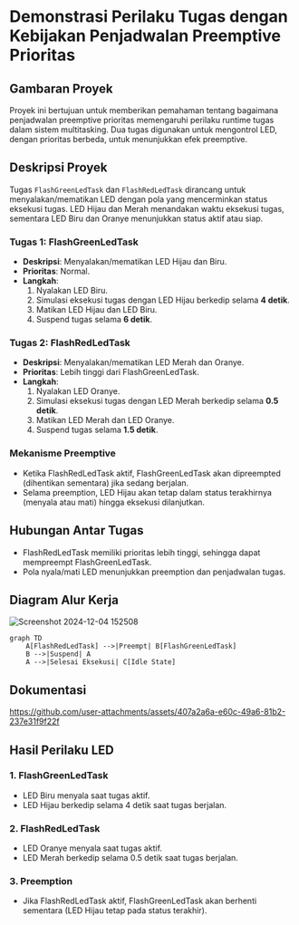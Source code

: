 # Demonstrasi Perilaku Tugas dengan Kebijakan Penjadwalan Preemptive Prioritas

## Gambaran Proyek

Proyek ini bertujuan untuk memberikan pemahaman tentang bagaimana penjadwalan preemptive prioritas memengaruhi perilaku runtime tugas dalam sistem multitasking. Dua tugas digunakan untuk mengontrol LED, dengan prioritas berbeda, untuk menunjukkan efek preemptive.

## Deskripsi Proyek

Tugas `FlashGreenLedTask` dan `FlashRedLedTask` dirancang untuk menyalakan/mematikan LED dengan pola yang mencerminkan status eksekusi tugas. LED Hijau dan Merah menandakan waktu eksekusi tugas, sementara LED Biru dan Oranye menunjukkan status aktif atau siap.

### Tugas 1: FlashGreenLedTask
- **Deskripsi**: Menyalakan/mematikan LED Hijau dan Biru.
- **Prioritas**: Normal.
- **Langkah**:
  1. Nyalakan LED Biru.
  2. Simulasi eksekusi tugas dengan LED Hijau berkedip selama **4 detik**.
  3. Matikan LED Hijau dan LED Biru.
  4. Suspend tugas selama **6 detik**.

### Tugas 2: FlashRedLedTask
- **Deskripsi**: Menyalakan/mematikan LED Merah dan Oranye.
- **Prioritas**: Lebih tinggi dari FlashGreenLedTask.
- **Langkah**:
  1. Nyalakan LED Oranye.
  2. Simulasi eksekusi tugas dengan LED Merah berkedip selama **0.5 detik**.
  3. Matikan LED Merah dan LED Oranye.
  4. Suspend tugas selama **1.5 detik**.

### Mekanisme Preemptive
- Ketika FlashRedLedTask aktif, FlashGreenLedTask akan dipreempted (dihentikan sementara) jika sedang berjalan.
- Selama preemption, LED Hijau akan tetap dalam status terakhirnya (menyala atau mati) hingga eksekusi dilanjutkan.

## Hubungan Antar Tugas
- FlashRedLedTask memiliki prioritas lebih tinggi, sehingga dapat mempreempt FlashGreenLedTask.
- Pola nyala/mati LED menunjukkan preemption dan penjadwalan tugas.

## Diagram Alur Kerja
![Screenshot 2024-12-04 152508](https://github.com/user-attachments/assets/b651bec1-30cb-4885-abd7-1d08d8a6a235)

```mermaid
graph TD
    A[FlashRedLedTask] -->|Preempt| B[FlashGreenLedTask]
    B -->|Suspend| A
    A -->|Selesai Eksekusi| C[Idle State]
```

## Dokumentasi
https://github.com/user-attachments/assets/407a2a6a-e60c-49a6-81b2-237e31f9f22f



## Hasil Perilaku LED

### 1. **FlashGreenLedTask**
   - LED Biru menyala saat tugas aktif.
   - LED Hijau berkedip selama 4 detik saat tugas berjalan.

### 2. **FlashRedLedTask**
   - LED Oranye menyala saat tugas aktif.
   - LED Merah berkedip selama 0.5 detik saat tugas berjalan.
     
### 3. **Preemption**
   - Jika FlashRedLedTask aktif, FlashGreenLedTask akan berhenti sementara (LED Hijau tetap pada status terakhir).
